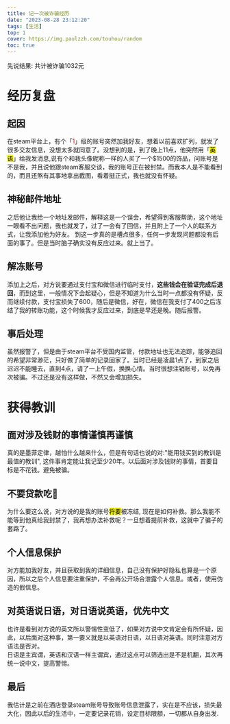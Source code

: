 ```yaml
---
title: 记一次被诈骗经历
date: "2023-08-28 23:12:20"
tags: [生活]
top: 1
cover: https://img.paulzzh.com/touhou/random
toc: true
---
```


先说结果: 共计被诈骗1032元  

<!-- more -->

# 经历复盘  

## 起因  

在steam平台上，有个「<font color='RED'>1</font>」级的账号突然加我好友，想着以前喜欢扩列，就发了很多交友信息，没想太多就同意了。没想到的是，到了晚上11点，他突然用「<mark>英语</mark>」给我发消息,说有个和我头像昵称一样的人买了一个$1500的饰品，问账号是不是我，并且说他跟steam客服交谈，我的账号正在被封禁。而我本人是不能看到的，而且还煞有其事地拿出截图，看着挺正式，我也就没有怀疑。

## 神秘邮件地址

之后他让我给一个地址发邮件，解释这是一个误会，希望得到客服帮助，这个地址一眼看不出问题，我也就发了，过了一会有了回信，并且附上了一个人的联系方式，让我添加他为好友。 到这一步真的是槽点很多，任何一步发现问题都没有后面的事了。但是当时脑子确实没有反应过来。就上当了。

## 解冻账号

添加上之后，对方说要通过支付宝和微信进行临时支付，**这些钱会在验证完成后退回**，而到这里，一般情况下会起疑心，但是不知道为什么当时一点都没有怀疑，反而继续付款，支付宝损失了600，随后是微信，好在，微信在我支付了400之后冻结了我的转账功能，这个时候我才反应过来，到底是早还是晚。随后报警。

## 事后处理

虽然报警了，但是由于steam平台不受国内监管，付款地址也无法追踪，能够追回的希望非常渺茫，只好做了简单的记录回家了。当时已经是凌晨1点了，到家之后迟迟不能睡去，直到4点，请了一上午假，换换心情。当时很想注销账号，以免再次被骗。不过还是没有这样做，不然又会增加损失。

# 获得教训

## 面对涉及钱财的事情谨慎再谨慎

真的是墨菲定律，越怕什么越来什么，但是有句话也说的对:"能用钱买到的教训是最值的教训", 这件事肯定能让我记至少20年。以后面对涉及钱财的事情，首要目标是不花钱。避免被骗。

## 不要贷款吃💩  

为什么要这么说，对方说的是我的账号<mark>将要</mark>被冻结, 现在是如何补救。那么我能不能等到他真给我封禁了，我再想办法补救呢？一旦想着提前补救，这就中了骗子的套路了。

## 个人信息保护

对方能加我好友，并且获取到我的详细信息，自己没有保护好隐私也算是一个原因，所以之后个人信息要注重保护，不会再公开场合泄露个人信息。或者，使用伪造的假信息。

## 对英语说日语，对日语说英语，优先中文

也许是看到对方说的英文所以警惕性变低了，如果对方说中文肯定会有所怀疑，因此，以后面对这种事，第一要义就是以英语对日语，以日语对英语。同时注意对方语法是否对。  
日语是主宾谓，英语和汉语一样主谓宾，通过这点可以筛选出是不是机翻，其次再统一说中文，提高警惕。

## 最后

我估计是之前在酒店登录steam账号导致账号信息泄露了，实在是不应该，损失最大化，因此以后的生活中，一定要记录花销，设定目标限额，一切都从自身出发.
